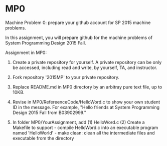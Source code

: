 # MP0
Machine Problem 0: prepare your github account for SP 2015 machine problems.

In this assignment, you will prepare github for the machine problems
of System Programming Design 2015 Fall.

Assignment in MP0:

1. Create a private repository for yourself. A private repository can
	 be only be accessed, including read and write, by yourself, TA, and
	 instructor.
2. Fork repository '2015MP' to your private repository.

3. Replace README.md in MP0 directory by an arbitray pure text file, up to 10KB. 

4. Revise in MP0/RefereenceCode/HelloWord.c to show your own student ID in the
	 message. For example, "Hello friends at System Programming Design
	 2015 Fall from B03902999."

5. In folder MP0/YourAssignment, add
	(1) HelloWord.c
	(2) Create a Makefile to support 
    	    - compile HelloWord.c into an executable program named 'HelloWorld'
    	    - make clean: clean all the intermediate files and executable from the directory
